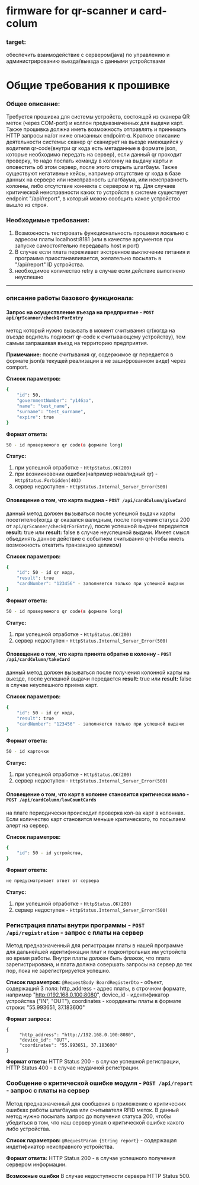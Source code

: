 # firmware for qr-scanner и card-colum

### target:
обеспечить взаимодействие с сервером(java) по управлению и администрированию вьезда/выезда с данными устройствами

# Общие требования к прошивке

### Общее описание:
Требуется прошивка для системы устройств, состоящей из сканера QR меток (через COM-port) и коллон предназначенных для выдачи карт. Также прошивка должна иметь возможность отправлять и принимать HTTP запросы на/от ниже описанных endpoint-в. Краткое описание деятельности системы: сканер qr сканирует на вьезде имеющийся у водителя qr-code(внутри qr кода есть метаданные в формате json, которые необходимо передать на сервер), если данный qr проходит проверку, то надо послать команду в колонну на выдачу карты и оповестить об этом сервер, после этого открыть шлагбаум. Также существуют негативные кейсы, например отсутствие qr кода в базе данных на сервере или неисправность шлагбаума, или неисправность колонны, либо отсутствие коннекта с сервером и тд.
Для случаев критической неисправности каких то устройств в системе существует endpoint "/api/report", в который можно сообщить какое устройство вышло из строя.

### Необходимые требования:
1. Возможность тестировать функциональность прошивки локально с адресом платы localhost:8181 (или в качестве аргументов при запуске самостоятельно передавать host и port)
2. В случае если плата переживает экстренное выключение питания и программа приостанавливается, желательно посылать в "/api/report" ID устройства.
3. необходимое количество retry в случае если действие выполнено неуспешно

---

### описание работы базового функционала:
#### Запрос на осуществление въезда на предприятие - `POST api/qrScanner/checkQrForEntry`
метод который нужно вызывать в момент считывания qr(когда на въезде водитель подносит qr-code к считывающему устройству), тем самым запрашивая въезд на территорию предприятия.

**Примечание:** после считывания qr, содержимое qr передается в формате json(в текущей реализации в не зашифрованном виде) через comport.

**Список параметров:**
```sh
{
    "id": 50,
    "governmentNumber": "у146за",
    "name": "test_name",
    "surname": "test_surname",
    "expire": true
}
```

**Формат ответа:**
```sh
50 - id проверяемого qr code(в формате long)
```

**Статус:**

1. при успешной отработке - `HttpStatus.OK(200)`
2. при возникновении ошибки(например невалидный qr) - `HttpStatus.Forbidden(403)`
3. сервер недоступен - `HttpStatus.Internal_Server_Error(500)`

#### Оповещение о том, что карта выдана - `POST /api/cardColumn/giveCard`
данный метод должен вызываться после успешной выдачи карты посетителю(когда qr оказался валидным, после получения статуса 200 от `api/qrScanner/checkQrForEntry`), после успешной выдачи передается **result:** true или **result:** false в случае неуспешной выдачи. Имеет смысл обьединять данное действие с событием считывания qr(чтобы иметь возможность откатить транзакцию целиком)

**Список параметров:**
```sh
{
    "id": 50 - id qr кода,
    "result": true
    "cardNumber": "123456" - заполняется только при успешной выдачи
}
```

**Формат ответа:**
```sh
50 - id проверяемого qr code(в формате long)
```

**Статус:**
1. при успешной отработке - `HttpStatus.OK(200)`
2. сервер недоступен - `HttpStatus.Internal_Server_Error(500)`

#### Оповещение о том, что карта принята обратно в колонну - `POST /api/cardColumn/takeCard`
данный метод должен вызываться после получения колонной карты на выезде, после успешной выдачи передается **result:** true или **result:** false в случае неуспешного приема карт.

**Список параметров:**
```sh
{
    "id": 50 - id qr кода,
    "result": true
    "cardNumber": "123456" - заполняется только при успешной выдачи
}
```

**Формат ответа:**
```sh
50 - id карточки
```

**Статус:**
1. при успешной отработке - `HttpStatus.OK(200)`
2. сервер недоступен - `HttpStatus.Internal_Server_Error(500)`

#### Оповещение о том, что карт в колонне становится критически мало  - `POST /api/cardColumn/lowCountCards`
на плате периодически происходит проверка кол-ва карт в колоннах. Если количество карт становится меньше критического, то посылаем алерт на сервер.

**Список параметров:**
```sh
{
    "id": 50 - id устройства,
}
```

**Формат ответа:**
```sh
не предусматривает ответ от сервера
```

**Статус:**
1. при успешной отработке - `HttpStatus.OK(200)`
2. сервер недоступен - `HttpStatus.Internal_Server_Error(500)`

### Регистрация платы внутри программы - `POST /api/registration` - запрос с платы на сервер
Метод предназначенный для регистрации платы в нашей программе для дальнейшей идентификации плат и подконтрольных им устройств во время работы. Внутри платы должен быть флажок, что плата зарегистрирована, и плата должна совершать запросы на сервер до тех пор, пока не зарегистрируется успешно.

**Список параметров:**
`@RequestBody BoardRegisterDto` - объект, содержащий 3 поля:
http_address - адрес платы, в строчном формате, например "http://192.168.0.100:8080",
device_id - идентификатор устройства ("IN", "OUT"),
coordinates - координаты платы в формате строки: "55.993651, 37.183600"

**Формат запроса:**
```
{
     "http_address": "http://192.168.0.100:8080",
     "device_id": "OUT",
     "coordinates": "55.993651, 37.183600"
}
```

**Формат ответа:**
HTTP Status 200 - в случае успешной регистрации,
HTTP Status 400 - в случае неудачной регистрации.

### Сообщение о критической ошибке модуля - `POST /api/report` - запрос с платы на сервер
Метод предназначенный для сообщения в приложение о критических ошибках работы шлагбаума или считывателя RFID меток.
В данный метод нужно посылать запрос до получения статуса 200, чтобы убедиться в том, что наш сервер узнал о критической ошибке какого либо устройства.

**Список параметров:**
`@RequestParam {String report}` - содержащая индетификатор неисправного устройства.

**Формат ответа:**
HTTP Status 200 - в случае успешного получения сервером информации.

**Возможные ошибки**
В случае недоступности сервера HTTP Status 500.
